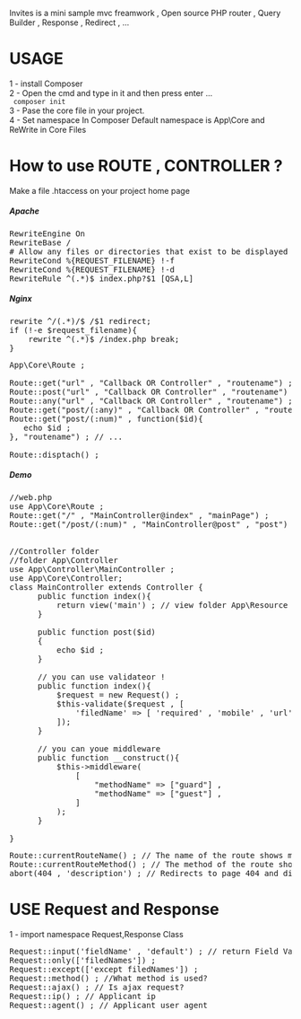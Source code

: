 Invites is a mini sample mvc freamwork , Open source PHP router , Query Builder , Response , Redirect , ... 

<h1>USAGE</h1> 

1 - install Composer <br>
2 - Open the cmd and type in it and then press enter ...<br>
<code langauge="php">
composer init
</code><br>
3 - Pase the core file in your project.<br>
4 - Set namespace In Composer Default namespace is App\Core and ReWrite in Core Files<br>

<h1>How to use ROUTE , CONTROLLER ?</h1>
Make a file .htaccess on your project home page

<h5>Apache</h5>
<pre lang="htaccess">
RewriteEngine On
RewriteBase /
# Allow any files or directories that exist to be displayed directly
RewriteCond %{REQUEST_FILENAME} !-f
RewriteCond %{REQUEST_FILENAME} !-d
RewriteRule ^(.*)$ index.php?$1 [QSA,L]
</pre>
<h5>Nginx</h5>
<pre lang="htaccess">
rewrite ^/(.*)/$ /$1 redirect;
if (!-e $request_filename){
	rewrite ^(.*)$ /index.php break;
}
</pre>


<pre lang="php">
App\Core\Route ;

Route::get("url" , "Callback OR Controller" , "routename") ;
Route::post("url" , "Callback OR Controller" , "routename") ;
Route::any("url" , "Callback OR Controller" , "routename") ;
Route::get("post/(:any)" , "Callback OR Controller" , "routename") ; // you can use wallcard 
Route::get("post/(:num)" , function($id){
   echo $id ; 
}, "routename") ; // ...

Route::disptach() ;
</pre>

<h5>Demo</h5>

<pre lang="php">
//web.php 
use App\Core\Route ; 
Route::get("/" , "MainController@index" , "mainPage") ;
Route::get("/post/(:num)" , "MainController@post" , "post") ;


//Controller folder 
//folder App\Controller
use App\Controller\MainController ;
use App\Core\Controller;
class MainController extends Controller {
      public function index(){
          return view('main') ; // view folder App\Resource basename withOut ".php"
      }

      public function post($id)
      {
          echo $id ;
      }

      // you can use validateor !
      public function index(){
          $request = new Request() ;
          $this-validate($request , [
              'filedName' => [ 'required' , 'mobile' , 'url' , 'persian' , 'ip' , 'email' ] ,
          ]);
      }
      
      // you can youe middleware 
      public function __construct(){
          $this->middleware(
              [
                  "methodName" => ["guard"] ,
                  "methodName" => ["guest"] ,
              ]
          );
      }
      
}
</pre>
<pre lang='php'>
Route::currentRouteName() ; // The name of the route shows me the current page
Route::currentRouteMethod() ; // The method of the route shows me the current page
abort(404 , 'description') ; // Redirects to page 404 and displays the message
</pre>

<h1>USE Request and Response</h1>
1 - import namespace Request,Response Class  
<pre lang='php'>
Request::input('fieldName' , 'default') ; // return Field Value IF exists otherwise return default
Request::only(['filedNames']) ; 
Request::except(['except filedNames']) ;
Request::method() ; //What method is used?
Request::ajax() ; // Is ajax request?
Request::ip() ; // Applicant ip
Request::agent() ; // Applicant user agent
</pre>

